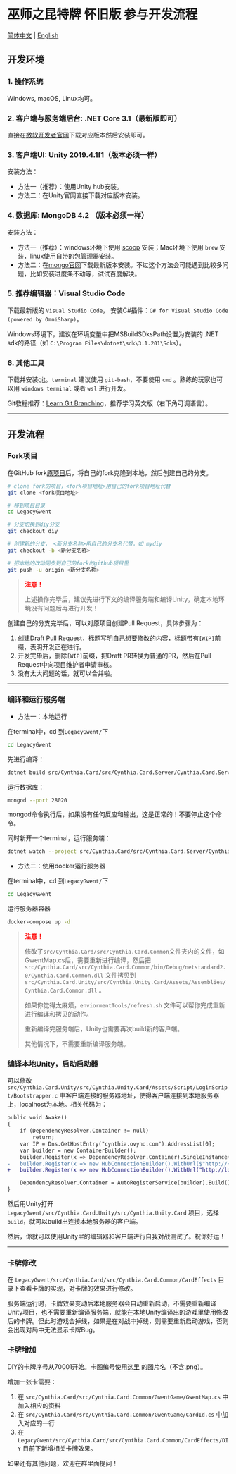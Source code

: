 # 巫师之昆特牌 怀旧版 参与开发流程

[简体中文](CONTRIBUTING.md) | [English](CONTRIBUTING_EN.md)

## 开发环境

### 1. 操作系统

Windows, macOS, Linux均可。

### 2. 客户端与服务端后台: .NET Core 3.1（最新版即可）

直接在[微软开发者官网](https://dotnet.microsoft.com/download/dotnet/3.1)下载对应版本然后安装即可。

### 3. 客户端UI: Unity 2019.4.1f1（版本必须一样）

安装方法：

- 方法一（推荐）：使用Unity hub安装。
- 方法二：在Unity官网直接下载对应版本安装。

### 4. 数据库: MongoDB 4.2 （版本必须一样）

安装方法：

- 方法一（推荐）：windows环境下使用 [scoop](https://scoop.sh/) 安装；Mac环境下使用 `brew` 安装，linux使用自带的包管理器安装。
- 方法二：在[mongo官网](https://docs.mongodb.com/manual/administration/install-community/)下载最新版本安装。不过这个方法会可能遇到比较多问题，比如安装进度条不动等，试试百度解决。

### 5. 推荐编辑器：Visual Studio Code

下载最新版的 `Visual Studio Code`， 安装C#插件：`C# for Visual Studio Code (powered by OmniSharp)`。

Windows环境下，建议在环境变量中把MSBuildSDksPath设置为安装的 .NET sdk的路径（如 `C:\Program Files\dotnet\sdk\3.1.201\Sdks`）。

### 6. 其他工具

下载并安装[git](https://git-scm.com/downloads)。`terminal` 建议使用 `git-bash`，不要使用 `cmd` 。熟练的玩家也可以用 `windows terminal` 或者 `wsl` 进行开发。

Git教程推荐：[Learn Git Branching](https://learngitbranching.js.org/?locale=zh_CN)，推荐学习英文版（右下角可调语言）。

---

## 开发流程

### Fork项目

在GitHub fork[原项目](https://github.com/LegacyGwent/LegacyGwent)后，将自己的fork克隆到本地，然后创建自己的分支。

```bash
# clone fork的项目，<fork项目地址>用自己的fork项目地址代替
git clone <fork项目地址>

# 移到项目目录
cd LegacyGwent

# 分支切换到diy分支
git checkout diy

# 创建新的分支， <新分支名称>用自己的分支名代替，如 mydiy
git checkout -b <新分支名称>

# 把本地的改动同步到自己的fork的github项目里
git push -u origin <新分支名称>
```

><font color=red>__注意！__</font>
>
>上述操作完毕后，建议先进行下文的编译服务端和编译Unity，确定本地环境没有问题后再进行开发！

创建自己的分支完毕后，可以对原项目创建Pull Request，具体步骤为：

1. 创建Draft Pull Request，标题写明自己想要修改的内容，标题带有`[WIP]`前缀，表明开发正在进行。
2. 开发完毕后，删除`[WIP]`前缀，把Draft PR转换为普通的PR，然后在Pull Request中向项目维护者申请审核。
3. 没有太大问题的话，就可以合并啦。

---

### 编译和运行服务端
- 方法一：本地运行

在terminal中，cd 到`LegacyGwent/`下

```bash
cd LegacyGwent
```

先进行编译：

```bash
dotnet build src/Cynthia.Card/src/Cynthia.Card.Server/Cynthia.Card.Server.csproj
```

运行数据库：

```bash
mongod --port 28020
```

mongod命令执行后，如果没有任何反应和输出，这是正常的！不要停止这个命令。

同时新开一个terminal，运行服务端：

```bash
dotnet watch --project src/Cynthia.Card/src/Cynthia.Card.Server/Cynthia.Card.Server.csproj run
```
- 方法二：使用docker运行服务器

在terminal中，cd 到`LegacyGwent/`下

```bash
cd LegacyGwent
```

运行服务器容器

```bash
docker-compose up -d
```

><font color=red>__注意！__</font>
>
>修改了`src/Cynthia.Card/src/Cynthia.Card.Common`文件夹内的文件，如GwentMap.cs后，需要重新进行编译，然后把 `src/Cynthia.Card/src/Cynthia.Card.Common/bin/Debug/netstandard2.0/Cynthia.Card.Common.dll` 文件拷贝到 `src/Cynthia.Card.Unity/src/Cynthia.Unity.Card/Assets/Assemblies/Cynthia.Card.Common.dll` 。
>
>如果你觉得太麻烦，`enviormentTools/refresh.sh` 文件可以帮你完成重新进行编译和拷贝的动作。
>
>重新编译完服务端后，Unity也需要再次build新的客户端。
>
>其他情况下，不需要重新编译服务端。

### 编译本地Unity，启动启动器

可以修改 `src/Cynthia.Card.Unity/src/Cynthia.Unity.Card/Assets/Script/LoginScript/Bootstrapper.c` 中客户端连接的服务器地址，使得客户端连接到本地服务器上，localhost为本地。相关代码为：

```diff
public void Awake()
{
    if (DependencyResolver.Container != null)
        return;
    var IP = Dns.GetHostEntry("cynthia.ovyno.com").AddressList[0];
    var builder = new ContainerBuilder();
    builder.Register(x => DependencyResolver.Container).SingleInstance();
-   builder.Register(x => new HubConnectionBuilder().WithUrl($"http://{IP}:5005/hub/gwent").Build()).Named<HubConnection>("game").SingleInstance();
+   builder.Register(x => new HubConnectionBuilder().WithUrl("http://localhost:5005/hub/gwent").Build()).Named<HubConnection>("game").SingleInstance();

    DependencyResolver.Container = AutoRegisterService(builder).Build();
}
```

然后用Unity打开 `LegacyGwent/src/Cynthia.Card.Unity/src/Cynthia.Unity.Card` 项目，选择 `build`，就可以build出连接本地服务器的客户端。

然后，你就可以使用Unity里的编辑器和客户端进行自我对战测试了。祝你好运！

---

### 卡牌修改

在 `LegacyGwent/src/Cynthia.Card/src/Cynthia.Card.Common/CardEffects` 目录下查看卡牌的实现，对卡牌的效果进行修改。

服务端运行时，卡牌效果变动后本地服务器会自动重新启动，不需要重新编译Unity项目，也不需要重新编译服务端，就能在本地Unity编译出的游戏里使用修改后的卡牌。但此时游戏会掉线，如果是在对战中掉线，则需要重新启动游戏，否则会出现对局中无法显示卡牌Bug。

### 卡牌增加

DIY的卡牌序号从70001开始。卡图编号使用[这里](https://github.com/neal2018/GwentResource/tree/master/FromHC/formatted_only_hc) 的图片名（不含.png）。

增加一张卡需要：

1. 在 `src/Cynthia.Card/src/Cynthia.Card.Common/GwentGame/GwentMap.cs` 中加入相应的资料
2. 在 `src/Cynthia.Card/src/Cynthia.Card.Common/GwentGame/CardId.cs` 中加入对应的一行
3. 在 `LegacyGwent/src/Cynthia.Card/src/Cynthia.Card.Common/CardEffects/DIY` 目前下新增相关卡牌效果。

如果还有其他问题，欢迎在群里面提问！